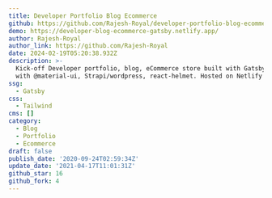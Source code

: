 ```yaml
---
title: Developer Portfolio Blog Ecommerce
github: https://github.com/Rajesh-Royal/developer-portfolio-blog-ecommerce
demo: https://developer-blog-ecommerce-gatsby.netlify.app/
author: Rajesh-Royal
author_link: https://github.com/Rajesh-Royal
date: 2024-02-19T05:20:38.932Z
description: >-
  Kick-off Developer portfolio, blog, eCommerce store built with Gatsby along
  with @material-ui, Strapi/wordpress, react-helmet. Hosted on Netlify
ssg:
  - Gatsby
css:
  - Tailwind
cms: []
category:
  - Blog
  - Portfolio
  - Ecommerce
draft: false
publish_date: '2020-09-24T02:59:34Z'
update_date: '2021-04-17T11:01:31Z'
github_star: 16
github_fork: 4
---
```

